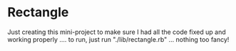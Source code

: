 # Rectangle

Just creating this mini-project to make sure I had all the code fixed up and working properly .... to run, just run "./lib/rectangle.rb" ... nothing too fancy! 
